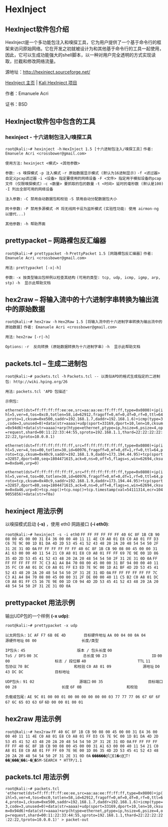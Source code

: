 # HexInject

## HexInject软件包介绍

HexInject是一个多功能包注入和嗅探工具，它为用户提供了一个基于命令行的框架来访问原始网络。它在开发之初就被设计为和其他基于命令行的工具一起使用，因此，它可以生成功能强大的shell脚本，以一种对用户完全透明的方式实现读取，拦截和修改网络流量。

源地址：http://hexinject.sourceforge.net/

[HexInject 主页](http://hexinject.sourceforge.net/) | [Kali HexInject 项目](http://git.kali.org/gitweb/?p=packages/hexinject.git;a=summary)

作者：Emanuele Acri

证书：BSD

## HexInject软件包中包含的工具
### hexinject - 十六进制包注入/嗅探工具

`root@kali:~# hexinject -h`
`HexInject 1.5 [十六进制包注入/嗅探工具]`
`作者: Emanuele Acri <crossbower@gmail.com>`

`使用方法:`
   `hexinject <模式> <其他参数>`

`参数:`
  `-s 嗅探模式`
  `-p 注入模式`
  `-r 原始数据显示模式 (默认为16进制显示)`
  `-f <滤过器> 自定义pcap滤过器`
  `-i <设备> 指定要使用的网络设备`
  `-F <文件> 指定用于模拟设备的pcap文件 (仅限嗅探模式)`
  `-c <数量> 要抓取的包的数量`
  `-t <时间> 延时的毫秒数 (默认是100)`
  `-I 列出全部可用的网络设备`

`注入参数:`
  `-C 禁用自动数据包和校验`
  `-S 禁用自动分配数据包大小`

`网卡参数:`
  `-P 禁用多源模式`
  `-M 将无线网卡设为监听模式`
     `(实验性功能: 使用 airmon-ng 以替代...)`

`其他参数:`
  `-h 帮助界面`  

## prettypacket – 网路裸包反汇编器

`root@kali:~# prettypacket -h`
`PrettyPacket 1.5 [网路裸包反汇编器]`
`作者: Emanuele Acri <crossbower@gmail.com>`

`用法:`
    `prettypacket [-x|-h]`

`参数:`
    `-x 按类型输出包样例以检查其结构`
            `(可用的类型: tcp, udp, icmp, igmp, arp, stp)`
    `-h  显示此帮助文档`  

## hex2raw – 将输入流中的十六进制字串转换为输出流中的原始数据

`root@kali:~# hex2raw -h`
`Hex2Raw 1.5 [将输入流中的十六进制字串转换为输出流中的原始数据]`
`作者: Emanuele Acri <crossbower@gmail.com>`

`用法:`
    `hex2raw [-r|-h]`

`Options:`
    `-r  反向转换 (原始数据转换为十六进制字串)`
    `-h  显示此帮助文档`

## packets.tcl – 生成二进制包

`root@kali:~# packets.tcl -h`
`Packets.tcl -- 以类似APD的格式生成指定的二进制包: http://wiki.hping.org/26`

`用法:`
    `packets.tcl 'APD 包描述'`

`示例包:`

`ethernet(dst=ff:ff:ff:ff:ee:ee,src=aa:aa:ee:ff:ff:ff,type=0x0800)+ip(ihl=5,ver=4,tos=0xc0,totlen=58,id=62912,fragoff=0,mf=0,df=0,rf=0,ttl=64,proto=1,cksum=0xe500,saddr=192.168.1.7,daddr=192.168.1.6)+icmp(type=3,code=3,unused=0)+data(str=aaaa)+udp(sport=33169,dport=10,len=10,cksum=0x94d6)+data(str=aaaa)+arp(htype=ethernet,ptype=ip,hsize=6,psize=4,op=request,shard=00:11:22:33:44:55,sproto=192.168.1.1,thard=22:22:22:22:22:22,tproto=10.0.0.1)`

`ethernet(dst=ff:ff:ff:ff:ff:ff,src=ff:ff:ff:ff:ff:ff,type=0x0800)+ip(ihl=5,ver=4,tos=00,totlen=30,id=60976,fragoff=0,mf=0,df=1,rf=0,ttl=64,proto=tcp,cksum=0x40c9,saddr=192.168.1.9,daddr=173.194.44.95)+tcp(sport=32857,dport=80,seq=1804471615,ack=0,ns=0,off=5,flags=s,win=62694,cksum=0xda46,urp=0)`

`ethernet(dst=ff:ff:ff:ff:ff:ff,src=ff:ff:ff:ff:ff:ff,type=0x0800)+ip(ihl=5,ver=4,tos=00,totlen=30,id=60976,fragoff=0,mf=0,df=1,rf=0,ttl=64,proto=tcp,cksum=0x40c9,saddr=192.168.1.9,daddr=173.194.44.95)+tcp(sport=32857,dport=80,seq=1804471615,ack=0,ns=0,off=8,flags=s,win=62694,cksum=0xda46,urp=0)+tcp.nop()+tcp.nop()+tcp.timestamp(val=54111314,ecr=1049055856)+data(str=f0a)`

## hexinject 用法示例

以嗅探模式启动 **(-s)** ，使用 eth0 网路接口 **(-i eth0)**:

`root@kali:~# hexinject -s -i eth0`
`FF FF FF FF FF FF 40 6C 8F 1B CB 90 08 00 45 00 00 31 E4 36 00 00 40 11 11 4E C0 A8 01 E8 C0 A8 01 FF D3 C6 7E 9C 00 1D B1 DA 4D 2D 53 45 41 52 43 48 20 2A 20 48 54 54 50 2F 31 2E 31 0D 0A`
`FF FF FF FF FF FF 40 6C 8F 1B CB 90 08 00 45 00 00 31 A1 63 00 00 40 11 54 21 C0 A8 01 E8 C0 A8 01 FF FF 69 7E 9E 00 1D 86 35 4D 2D 53 45 41 52 43 48 20 2A 20 48 54 54 50 2F 31 2E 31 0D 0A`
`FF FF FF FF FF FF 7C C3 A1 A4 B4 70 08 00 45 00 00 31 BF 94 00 00 40 11 35 FC C0 A8 01 DC C0 A8 01 FF E3 ED 7E 9C 00 1D A1 BF 4D 2D 53 45 41 52 43 48 20 2A 20 48 54 54 50 2F 31 2E 31 0D 0A`
`FF FF FF FF FF FF 7C C3 A1 A4 B4 70 08 00 45 00 00 31 2F DE 00 00 40 11 C5 B2 C0 A8 01 DC C0 A8 01 FF C5 16 7E 9E 00 1D C0 94 4D 2D 53 45 41 52 43 48 20 2A 20 48 54 54 50 2F 31 2E 31 0D 0A`

## prettypacket 用法示例

输出UDP包的一个样例 **(-x udp)**:

`root@kali:~# prettypacket -x udp`

`以太网包头:`
 `1C AF F7 6B 0E 4D        目标硬件地址`
 `AA 00 04 00 0A 04        源硬件地址`
 `08 00                    长度/类型`

`IP包头:`
 `45                       版本 / 包头长度`
 `00                       ToS / DFS`
 `00 3C                    总长度`
 `9B 23                    ID`
 `00 00                    标志 / 段位移`
 `40                       TTL`
 `11                       包协议`
 `70 BC                    和校验`
 `C0 A8 01 09              源地址`
 `D0 43 DC DC              目标地址`

`UDP包头:`
 `91 02                    源端口`
 `00 35                    目标端口`
 `00 28                    长度`
 `6F 0B                    和校验`

`负载或包尾:`
 `AE 9C 01 00 00 01 00 00 00 00 00 00 03 77 77 77 06 67 6F 6F 67 6C 65 03 63 6F`
 `6D 00 00 01 00 01`

## hex2raw 用法示例

`root@kali:~# hex2raw` 
 `FF 40 6C 8F 1B CB 90 08 00 45 00 00 31 E4 36 00 00 40 11 11 4E C0 A8 01 E8 C0 A8 01 FF D3 C6 7E 9C 00 1D B1 DA 4D 2D 53 45 41 52 43 48 20 2A 20 48 54 54 50 2F 31 2E 31 0D 0A`
`FF FF FF FF FF FF 40 6C 8F 1B CB 90 08 00 45 00 00 31 A1 63 00 00 40 11 54 21 C0 A8 01 E8 C0 A8 01 FF FF 69 7E 9E 00 1D 86 35 4D 2D 53 45 41 52 43 48 20 2A 20 48 54 54 50 2F 31 2E 31 0D 0A`
`������@lE1�c@T!�������i~��5M-SEARCH * HTTP/1.1`

## packets.tcl 用法示例

`root@kali:~# packets.tcl 'ethernet(dst=ff:ff:ff:ff:ee:ee,src=aa:aa:ee:ff:ff:ff,type=0x0800)+ip(ihl=5,ver=4,tos=0xc0,totlen=58,id=62912,fragoff=0,mf=0,df=0,rf=0,ttl=64,proto=1,cksum=0xe500,saddr=192.168.1.7,daddr=192.168.1.6)+icmp(type=3,code=3,unused=0)+data(str=aaaa)+udp(sport=33169,dport=10,len=10,cksum=0x94d6)+data(str=aaaa)+arp(htype=ethernet,ptype=ip,hsize=6,psize=4,op=request,shard=00:11:22:33:44:55,sproto=192.168.1.1,thard=22:22:22:22:22:22,tproto=10.0.0.1)' > packet-out`

